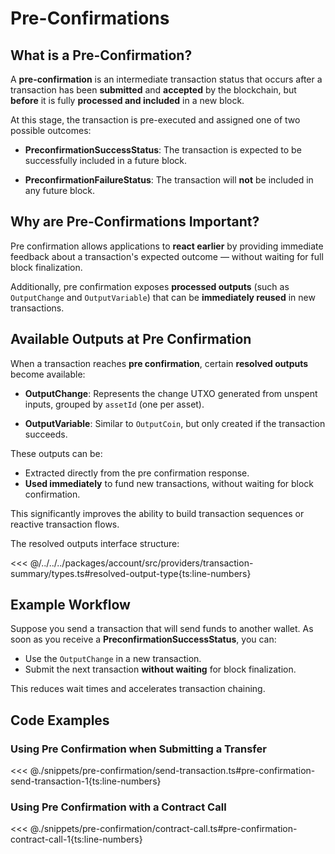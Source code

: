 # Pre-Confirmations

## What is a Pre-Confirmation?

A **pre-confirmation** is an intermediate transaction status that occurs after a transaction has been **submitted** and **accepted** by the blockchain, but **before** it is fully **processed and included** in a new block.

At this stage, the transaction is pre-executed and assigned one of two possible outcomes:

- **PreconfirmationSuccessStatus**:
  The transaction is expected to be successfully included in a future block.

- **PreconfirmationFailureStatus**:
  The transaction will **not** be included in any future block.

## Why are Pre-Confirmations Important?

Pre confirmation allows applications to **react earlier** by providing immediate feedback about a transaction's expected outcome — without waiting for full block finalization.

Additionally, pre confirmation exposes **processed outputs** (such as `OutputChange` and `OutputVariable`) that can be **immediately reused** in new transactions.

## Available Outputs at Pre Confirmation

When a transaction reaches **pre confirmation**, certain **resolved outputs** become available:

- **OutputChange**:
  Represents the change UTXO generated from unspent inputs, grouped by `assetId` (one per asset).

- **OutputVariable**:
  Similar to `OutputCoin`, but only created if the transaction succeeds.

These outputs can be:

- Extracted directly from the pre confirmation response.
- **Used immediately** to fund new transactions, without waiting for block confirmation.

This significantly improves the ability to build transaction sequences or reactive transaction flows.

The resolved outputs interface structure:

<<< @/../../../packages/account/src/providers/transaction-summary/types.ts#resolved-output-type{ts:line-numbers}

## Example Workflow

Suppose you send a transaction that will send funds to another wallet.
As soon as you receive a **PreconfirmationSuccessStatus**, you can:

- Use the `OutputChange` in a new transaction.
- Submit the next transaction **without waiting** for block finalization.

This reduces wait times and accelerates transaction chaining.

## Code Examples

### Using Pre Confirmation when Submitting a Transfer

<<< @./snippets/pre-confirmation/send-transaction.ts#pre-confirmation-send-transaction-1{ts:line-numbers}

### Using Pre Confirmation with a Contract Call

<<< @./snippets/pre-confirmation/contract-call.ts#pre-confirmation-contract-call-1{ts:line-numbers}
